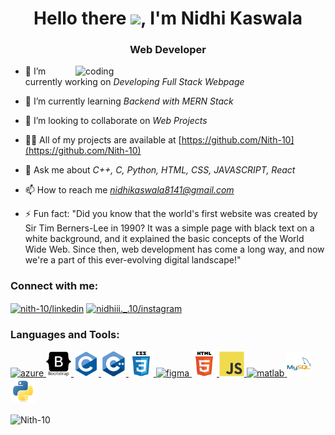 

<h1 align="center">Hello there <img src="https://raw.githubusercontent.com/MartinHeinz/MartinHeinz/master/wave.gif" width="30" />, I'm Nidhi Kaswala </h1>

<h3 align="center">Web Developer</h3>

 <img align="right" alt="coding" width="400" src="https://miro.medium.com/v2/resize:fit:828/0*C-cPP9D2MIyeexAT.gif">


- 🔭 I’m currently working on *Developing Full Stack Webpage*

- 🌱 I’m currently learning *Backend with MERN Stack*

- 👯 I’m looking to collaborate on *Web Projects*

- 👨‍💻 All of my projects are available at [https://github.com/Nith-10](https://github.com/Nith-10)

- 💬 Ask me about *C++, C,  Python, HTML, CSS, JAVASCRIPT, React*

- 📫 How to reach me *nidhikaswala8141@gmail.com*

- ⚡ Fun fact: "Did you know that the world's first website was created by Sir Tim Berners-Lee in 1990? It was a simple page with black text on a white background, and it explained the basic concepts of the World Wide Web. Since then, web development has come a long way, and now we're a part of this ever-evolving digital landscape!"

<h3 align="left">Connect with me:</h3>
<p align="left">
<a href="https://www.linkedin.com/in/nidhi-kaswala-90562921a/ target="_blank"><img align="center" src="https://raw.githubusercontent.com/rahuldkjain/github-profile-readme-generator/master/src/images/icons/Social/linked-in-alt.svg" alt="nith-10/linkedin" height="30" width="40" /></a>
<a href="https://www.instagram.com/nidhiii._.10/" target="_blank"><img align="center" src="https://raw.githubusercontent.com/rahuldkjain/github-profile-readme-generator/master/src/images/icons/Social/instagram.svg" alt="nidhiii._.10/instagram" height="30" width="40" /></a>

<h3 align="left">Languages and Tools:</h3>
<p align="left"> <a href="https://developer.android.com" target="_blank" rel="noreferrer"> <img src="https://www.vectorlogo.zone/logos/microsoft_azure/microsoft_azure-icon.svg" alt="azure" width="40" height="40"/> </a> <a href="https://getbootstrap.com" target="_blank" rel="noreferrer"> <img src="https://raw.githubusercontent.com/devicons/devicon/master/icons/bootstrap/bootstrap-plain-wordmark.svg" alt="bootstrap" width="40" height="40"/> </a> <a href="https://www.cprogramming.com/" target="_blank" rel="noreferrer"> <img src="https://raw.githubusercontent.com/devicons/devicon/master/icons/c/c-original.svg" alt="c" width="40" height="40"/> </a> <a href="https://www.w3schools.com/cpp/" target="_blank" rel="noreferrer"> <img src="https://raw.githubusercontent.com/devicons/devicon/master/icons/cplusplus/cplusplus-original.svg" alt="cplusplus" width="40" height="40"/> </a> <a href="https://www.w3schools.com/cs/" target="_blank" rel="noreferrer"> </a> <a href="https://www.w3schools.com/css/" target="_blank" rel="noreferrer"> <img src="https://raw.githubusercontent.com/devicons/devicon/master/icons/css3/css3-original-wordmark.svg" alt="css3" width="40" height="40"/> </a> <a href="https://www.figma.com/" target="_blank" rel="noreferrer"> <img src="https://www.vectorlogo.zone/logos/figma/figma-icon.svg" alt="figma" width="40" height="40"/> </a> <a href="https://firebase.google.com/" target="_blank" rel="noreferrer"><a href="https://www.w3.org/html/" target="_blank" rel="noreferrer"> <img src="https://raw.githubusercontent.com/devicons/devicon/master/icons/html5/html5-original-wordmark.svg" alt="html5" width="40" height="40"/> </a> <a href="https://developer.mozilla.org/en-US/docs/Web/JavaScript" target="_blank" rel="noreferrer"> <img src="https://raw.githubusercontent.com/devicons/devicon/master/icons/javascript/javascript-original.svg" alt="javascript" width="40" height="40"/> </a> <a href="https://www.mathworks.com/" target="_blank" rel="noreferrer"> <img src="https://upload.wikimedia.org/wikipedia/commons/2/21/Matlab_Logo.png" alt="matlab" width="40" height="40"/> </a> <a href="https://www.mysql.com/" target="_blank" rel="noreferrer"> <img src="https://raw.githubusercontent.com/devicons/devicon/master/icons/mysql/mysql-original-wordmark.svg" alt="mysql" width="40" height="40"/> </a> </a> <a href="https://www.python.org" target="_blank" rel="noreferrer"> <img src="https://raw.githubusercontent.com/devicons/devicon/master/icons/python/python-original.svg" alt="python" width="40" height="40"/> </a> </p>

<!-- <p><img align="left" src="https://github-readme-stats-ruby-one.vercel.app/api/top-langs?username=Nith-10&show_icons=true&locale=en&layout=compact" alt="Nith-10" /></p>

<p>&nbsp;<img align="center" src="https://github-readme-stats-ruby-one.vercel.app/api?username=Nith-10&show_icons=true&locale=en" alt="Nith-10" /></p> -->

<p><img align="center" src="https://github-readme-streak-stats.herokuapp.com/?user=Nith-10&" alt="Nith-10" /></p>

